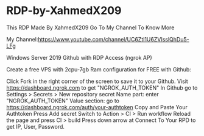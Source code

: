 # RDP-by-XahmedX209
This RDP Made By XahmedX209 Go To My Channel To Know More

My Channel:https://www.youtube.com/channel/UC6Ztl1U6ZVIsslQhDu5-LFg

Windows Server 2019 Github with RDP Access (ngrok AP)

Create a free VPS with 2cpu-7gb Ram configuration for FREE with Github:

Click Fork in the right corner of the screen to save it to your Github.
Visit https://dashboard.ngrok.com to get "NGROK_AUTH_TOKEN"
In Github go to Settings > Secrets > New repository secret
Name part: enter "NGROK_AUTH_TOKEN"
Value section: go to https://dashboard.ngrok.com/auth/your-authtoken Copy and Paste Your Authtoken
Press Add secret
Switch to Action > CI > Run workflow
Reload the page and press CI > build
Press down arrow at Connect To Your RPD to get IP, User, Password.
